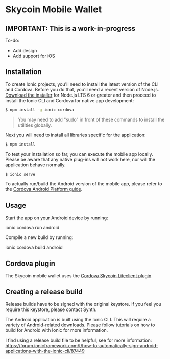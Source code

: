 # Skycoin Mobile Wallet

## IMPORTANT: This is a work-in-progress

To-do:
* Add design
* Add support for iOS

## Installation

To create Ionic projects, you'll need to install the latest version of the CLI and Cordova. Before you do that, you'll need a recent version of Node.js. [Download the installer](https://nodejs.org/) for Node.js LTS 6 or greater and then proceed to install the Ionic CLI and Cordova for native app development:

```bash
$ npm install -g ionic cordova
```

> You may need to add "sudo" in front of these commands to install the utilities globally.

Next you will need to install all libraries specific for the application:

```bash
$ npm install
```

To test your installation so far, you can execute the mobile app locally. Please be aware that any native plug-ins will not work here, nor will the application behave normally.

```bash
$ ionic serve
```
 
To actually run/build the Android version of the mobile app, please refer to the [Cordova Android Platform guide](https://cordova.apache.org/docs/en/latest/guide/platforms/android/).

## Usage

Start the app on your Android device by running:

  ionic cordova run android
  
Compile a new build by running:

  ionic cordova build android

## Cordova plugin

The Skycoin mobile wallet uses the [Cordova Skycoin Liteclient plugin](https://github.com/montycrypto/cordova-skycoin)

## Creating a release build

Release builds have to be signed with the original keystore. If you feel you require this keystore, please contact Synth.

The Android application is built using the Ionic CLI. This will require a variety of Android-related downloads. Please follow tutorials on how to build for Android with Ionic for more information.

I find using a release build file to be helpful, see for more information: https://forum.ionicframework.com/t/how-to-automatically-sign-android-applications-with-the-ionic-cli/87449


